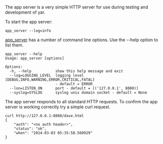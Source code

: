 The app server is a very simple HTTP server for use
during testing and development of yar.

To start the app server:

~~~~~
app_server --log=info
~~~~~

[app_server](../../bin/app_server) has a number of command
line options. Use the --help option to list them.

~~~~~
app_server --help
Usage: app_server [options]

Options:
  -h, --help           show this help message and exit
  --log=LOGGING_LEVEL  logging level [DEBUG,INFO,WARNING,ERROR,CRITICAL,FATAL]
                       - default = ERROR
  --lon=LISTEN_ON      port - default = [('127.0.0.1', 8080)]
  --syslog=SYSLOG      syslog unix domain socket - default = None
~~~~~

The app server responds to all standard HTTP requests.
To confirm the app server is working correctly try a simple curl request.

~~~~~
curl http://127.0.0.1:8080/dave.html
{
    "auth": "<no auth header>",
    "status": "ok",
    "when": "2014-03-03 05:35:58.560929"
}
~~~~~

